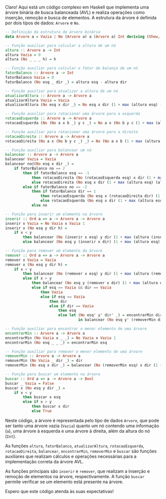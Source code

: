 Claro! Aqui está um código complexo em Haskell que implementa uma árvore binária de busca balanceada (AVL) e realiza operações como inserção, remoção e busca de elementos. A estrutura da árvore é definida por dois tipos de dados: `Arvore` e `No`. 

```haskell
-- Definição da estrutura da árvore binária
data Arvore a = Vazia | No (Arvore a) a (Arvore a) Int deriving (Show, Eq)

-- Função auxiliar para calcular a altura de um nó
altura :: Arvore a -> Int
altura Vazia = 0
altura (No _ _ _ h) = h

-- Função auxiliar para calcular o fator de balanço de um nó
fatorBalanco :: Arvore a -> Int
fatorBalanco Vazia = 0
fatorBalanco (No esq _ dir _) = altura esq - altura dir

-- Função auxiliar para atualizar a altura de um nó
atualizarAltura :: Arvore a -> Arvore a
atualizarAltura Vazia = Vazia
atualizarAltura (No esq x dir _) = No esq x dir (1 + max (altura esq) (altura dir))

-- Função auxiliar para rotacionar uma árvore para a esquerda
rotacaoEsquerda :: Arvore a -> Arvore a
rotacaoEsquerda (No (No a x b _) y c _) = No a x (No b y c (1 + max (altura b) (altura c))) (1 + max (altura a) (altura (No b y c (1 + max (altura b) (altura c)))))

-- Função auxiliar para rotacionar uma árvore para a direita
rotacaoDireita :: Arvore a -> Arvore a
rotacaoDireita (No a x (No b y c _) _) = No (No a x b (1 + max (altura a) (altura b))) y c (1 + max (altura (No a x b (1 + max (altura a) (altura b)))) (altura c))

-- Função auxiliar para balancear um nó
balancear :: Arvore a -> Arvore a
balancear Vazia = Vazia
balancear no@(No esq x dir _) =
    if fatorBalanco no == 2
        then if fatorBalanco esq == -1
            then rotacaoDireita (No (rotacaoEsquerda esq) x dir (1 + max (altura (rotacaoEsquerda esq)) (altura dir)))
            else rotacaoDireita (No esq x dir (1 + max (altura esq) (altura dir)))
        else if fatorBalanco no == -2
            then if fatorBalanco dir == 1
                then rotacaoEsquerda (No esq x (rotacaoDireita dir) (1 + max (altura esq) (altura (rotacaoDireita dir))))
                else rotacaoEsquerda (No esq x dir (1 + max (altura esq) (altura dir)))
            else no

-- Função para inserir um elemento na árvore
inserir :: Ord a => a -> Arvore a -> Arvore a
inserir x Vazia = No Vazia x Vazia 1
inserir x (No esq y dir h) =
    if x < y
        then balancear (No (inserir x esq) y dir (1 + max (altura (inserir x esq)) (altura dir)))
        else balancear (No esq y (inserir x dir) (1 + max (altura esq) (altura (inserir x dir))))

-- Função para remover um elemento da árvore
remover :: Ord a => a -> Arvore a -> Arvore a
remover x Vazia = Vazia
remover x (No esq y dir h) =
    if x < y
        then balancear (No (remover x esq) y dir (1 + max (altura (remover x esq)) (altura dir)))
        else if x > y
            then balancear (No esq y (remover x dir) (1 + max (altura esq) (altura (remover x dir))))
            else if esq == Vazia && dir == Vazia
                then Vazia
                else if esq == Vazia
                    then dir
                    else if dir == Vazia
                        then esq
                        else let (No esq' y' dir' _) = encontrarMin dir
                                 in balancear (No esq y' (removerMin dir) (1 + max (altura esq) (altura (removerMin dir))))

-- Função auxiliar para encontrar o menor elemento de uma árvore
encontrarMin :: Arvore a -> Arvore a
encontrarMin (No Vazia x _ _) = No Vazia x Vazia 1
encontrarMin (No esq _ _ _) = encontrarMin esq

-- Função auxiliar para remover o menor elemento de uma árvore
removerMin :: Arvore a -> Arvore a
removerMin (No Vazia _ dir _) = dir
removerMin (No esq x dir _) = balancear (No (removerMin esq) x dir (1 + max (altura (removerMin esq)) (altura dir)))

-- Função para buscar um elemento na árvore
buscar :: Ord a => a -> Arvore a -> Bool
buscar _ Vazia = False
buscar x (No esq y dir _) =
    if x < y
        then buscar x esq
        else if x > y
            then buscar x dir
            else True
```

Neste código, a árvore é representada pelo tipo de dados `Arvore`, que pode ser tanto uma árvore vazia (`Vazia`) quanto um nó contendo uma informação (`a`), uma árvore à esquerda e uma árvore à direita, além da altura do nó (`Int`).

As funções `altura`, `fatorBalanco`, `atualizarAltura`, `rotacaoEsquerda`, `rotacaoDireita`, `balancear`, `encontrarMin`, `removerMin` e `buscar` são funções auxiliares que realizam cálculos e operações necessárias para a implementação correta da árvore AVL.

As funções principais são `inserir` e `remover`, que realizam a inserção e remoção de elementos na árvore, respectivamente. A função `buscar` permite verificar se um elemento está presente na árvore.

Espero que este código atenda às suas expectativas!
